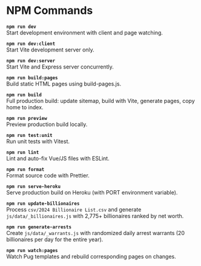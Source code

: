 # NPM Commands

**`npm run dev`**  
Start development environment with client and page watching.

**`npm run dev:client`**  
Start Vite development server only.

**`npm run dev:server`**  
Start Vite and Express server concurrently.

**`npm run build:pages`**  
Build static HTML pages using build-pages.js.

**`npm run build`**  
Full production build: update sitemap, build with Vite, generate pages, copy home to index.

**`npm run preview`**  
Preview production build locally.

**`npm run test:unit`**  
Run unit tests with Vitest.

**`npm run lint`**  
Lint and auto-fix Vue/JS files with ESLint.

**`npm run format`**  
Format source code with Prettier.

**`npm run serve-heroku`**  
Serve production build on Heroku (with PORT environment variable).

**`npm run update-billionaires`**  
Process `csv/2024 Billionaire List.csv` and generate `js/data/_billionaires.js` with 2,775+ billionaires ranked by net worth.

**`npm run generate-arrests`**  
Create `js/data/_warrants.js` with randomized daily arrest warrants (20 billionaires per day for the entire year).

**`npm run watch:pages`**  
Watch Pug templates and rebuild corresponding pages on changes.
